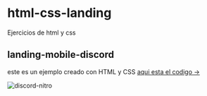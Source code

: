 # html-css-landing
Ejercicios de html y css

## landing-mobile-discord
este es un ejemplo creado con HTML y CSS 
[aqui esta el codigo -> ](https://github.com/noepompeyo/html-css-landing/tree/main/landing-discord)


![discord-nitro](https://github.com/noepompeyo/html-css-landing/assets/97212500/c6737bf8-71af-4f9f-93f2-d254b74eacb1)
